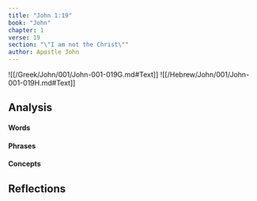 ```yaml
---
title: "John 1:19"
book: "John"
chapter: 1
verse: 19
section: "\"I am not the Christ\""
author: Apostle John
---
```

![[/Greek/John/001/John-001-019G.md#Text]]
![[/Hebrew/John/001/John-001-019H.md#Text]]

## Analysis

#### Words

#### Phrases

#### Concepts

## Reflections
